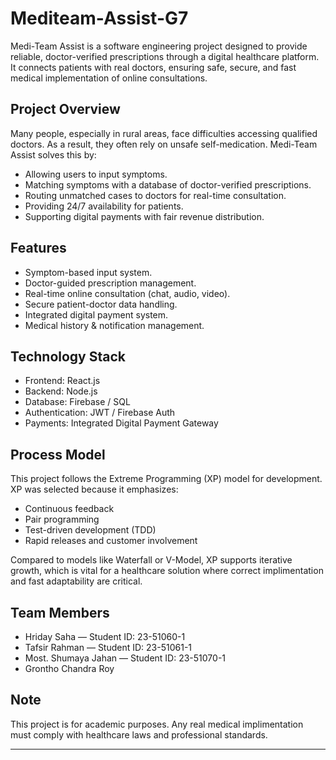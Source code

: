 # Mediteam-Assist-G7

Medi-Team Assist is a software engineering project designed to provide reliable, doctor-verified prescriptions through a digital healthcare platform. It connects patients with real doctors, ensuring safe, secure, and fast medical implementation of online consultations.

## Project Overview

Many people, especially in rural areas, face difficulties accessing qualified doctors. As a result, they often rely on unsafe self-medication. Medi-Team Assist solves this by:

* Allowing users to input symptoms.
* Matching symptoms with a database of doctor-verified prescriptions.
* Routing unmatched cases to doctors for real-time consultation.
* Providing 24/7 availability for patients.
* Supporting digital payments with fair revenue distribution.

## Features

* Symptom-based input system.
* Doctor-guided prescription management.
* Real-time online consultation (chat, audio, video).
* Secure patient-doctor data handling.
* Integrated digital payment system.
* Medical history & notification management.

## Technology Stack

* Frontend: React.js
* Backend: Node.js
* Database: Firebase / SQL
* Authentication: JWT / Firebase Auth
* Payments: Integrated Digital Payment Gateway

## Process Model

This project follows the Extreme Programming (XP) model for development.
XP was selected because it emphasizes:

* Continuous feedback
* Pair programming
* Test-driven development (TDD)
* Rapid releases and customer involvement

Compared to models like Waterfall or V-Model, XP supports iterative growth, which is vital for a healthcare solution where correct implimentation and fast adaptability are critical.

## Team Members

* Hriday Saha — Student ID: 23-51060-1
* Tafsir Rahman — Student ID: 23-51061-1
* Most. Shumaya Jahan — Student ID: 23-51070-1
* Grontho Chandra Roy

## Note

This project is for academic purposes. Any real medical implimentation must comply with healthcare laws and professional standards.

---
